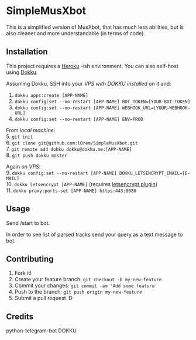 # SimpleMusXbot

This is a simplified version of MusXbot, that has much less abilities, but is also cleaner and more understandable (in terms of code).

## Installation

This project requires a [Heroku](https://www.heroku.com/) -ish environment. You can also self-host using [Dokku](http://dokku.viewdocs.io/dokku/).

Assuming Dokku, SSH into your _VPS with DOKKU installed_ on it and:
1. `dokku apps:create [APP-NAME]`
2. `dokku config:set --no-restart [APP-NAME] BOT_TOKEN=[YOUR-BOT-TOKEN]`
3. `dokku config:set --no-restart [APP-NAME] WEBHOOK_URL=[YOUR-WEBHOOK-URL]`
4. `dokku config:set --no-restart [APP-NAME] ENV=PROD`


From _local machine_:</br>
5. `git init`</br>
6. `git clone git@github.com:l0rem/SimpleMusXbot.git`</br>
7. `git remote add dokku dokku@dokku.me:[APP-NAME]`</br>
8. `git push dokku master`


Again _on VPS_:</br>
9. `dokku config:set --no-restart [APP-NAME] DOKKU_LETSENCRYPT_EMAIL=[E-MAIL]`</br>
10. `dokku letsencrypt [APP-NAME]` (requires [letsencrypt plugin](https://github.com/dokku/dokku-letsencrypt))</br>
11. `dokku proxy:ports-set [APP-NAME] https:443:8080`

## Usage

Send /start to bot.

In order to see list of parsed tracks send your query as a text message to bot.

## Contributing

1. Fork it!
2. Create your feature branch: `git checkout -b my-new-feature`
3. Commit your changes: `git commit -am 'Add some feature'`
4. Push to the branch: `git push origin my-new-feature`
5. Submit a pull request :D

## Credits

python-telegram-bot 
DOKKU 
